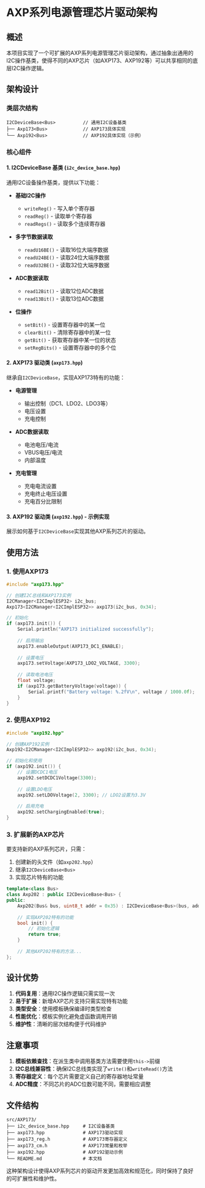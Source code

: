 # AXP系列电源管理芯片驱动架构

## 概述

本项目实现了一个可扩展的AXP系列电源管理芯片驱动架构，通过抽象出通用的I2C操作基类，使得不同的AXP芯片（如AXP173、AXP192等）可以共享相同的底层I2C操作逻辑。

## 架构设计

### 类层次结构

```
I2CDeviceBase<Bus>          // 通用I2C设备基类
├── Axp173<Bus>             // AXP173具体实现
└── Axp192<Bus>             // AXP192具体实现（示例）
```

### 核心组件

#### 1. I2CDeviceBase 基类 (`i2c_device_base.hpp`)

通用I2C设备操作基类，提供以下功能：

- **基础I2C操作**
  - `writeReg()` - 写入单个寄存器
  - `readReg()` - 读取单个寄存器
  - `readRegs()` - 读取多个连续寄存器

- **多字节数据读取**
  - `readU16BE()` - 读取16位大端序数据
  - `readU24BE()` - 读取24位大端序数据
  - `readU32BE()` - 读取32位大端序数据

- **ADC数据读取**
  - `read12Bit()` - 读取12位ADC数据
  - `read13Bit()` - 读取13位ADC数据

- **位操作**
  - `setBit()` - 设置寄存器中的某一位
  - `clearBit()` - 清除寄存器中的某一位
  - `getBit()` - 获取寄存器中某一位的状态
  - `setRegBits()` - 设置寄存器中的多个位

#### 2. AXP173 驱动类 (`axp173.hpp`)

继承自`I2CDeviceBase`，实现AXP173特有的功能：

- **电源管理**
  - 输出控制（DC1、LDO2、LDO3等）
  - 电压设置
  - 充电控制

- **ADC数据读取**
  - 电池电压/电流
  - VBUS电压/电流
  - 内部温度

- **充电管理**
  - 充电电流设置
  - 充电终止电压设置
  - 充电百分比限制

#### 3. AXP192 驱动类 (`axp192.hpp`) - 示例实现

展示如何基于`I2CDeviceBase`实现其他AXP系列芯片的驱动。

## 使用方法

### 1. 使用AXP173

```cpp
#include "axp173.hpp"

// 创建I2C总线和AXP173实例
I2CManager<I2CImplESP32> i2c_bus;
Axp173<I2CManager<I2CImplESP32>> axp173(i2c_bus, 0x34);

// 初始化
if (axp173.init()) {
    Serial.println("AXP173 initialized successfully");
    
    // 启用输出
    axp173.enableOutput(AXP173_DC1_ENABLE);
    
    // 设置电压
    axp173.setVoltage(AXP173_LDO2_VOLTAGE, 3300);
    
    // 读取电池电压
    float voltage;
    if (axp173.getBatteryVoltage(voltage)) {
        Serial.printf("Battery voltage: %.2fV\n", voltage / 1000.0f);
    }
}
```

### 2. 使用AXP192

```cpp
#include "axp192.hpp"

// 创建AXP192实例
Axp192<I2CManager<I2CImplESP32>> axp192(i2c_bus, 0x34);

// 初始化和使用
if (axp192.init()) {
    // 设置DCDC1电压
    axp192.setDCDC1Voltage(3300);
    
    // 设置LDO电压
    axp192.setLDOVoltage(2, 3300); // LDO2设置为3.3V
    
    // 启用充电
    axp192.setChargingEnabled(true);
}
```

### 3. 扩展新的AXP芯片

要支持新的AXP系列芯片，只需：

1. 创建新的头文件（如`axp202.hpp`）
2. 继承`I2CDeviceBase<Bus>`
3. 实现芯片特有的功能

```cpp
template<class Bus>
class Axp202 : public I2CDeviceBase<Bus> {
public:
    Axp202(Bus& bus, uint8_t addr = 0x35) : I2CDeviceBase<Bus>(bus, addr) {}
    
    // 实现AXP202特有的功能
    bool init() {
        // 初始化逻辑
        return true;
    }
    
    // 其他AXP202特有的方法...
};
```

## 设计优势

1. **代码复用**：通用I2C操作逻辑只需实现一次
2. **易于扩展**：新增AXP芯片支持只需实现特有功能
3. **类型安全**：使用模板确保编译时类型检查
4. **性能优化**：模板实例化避免虚函数调用开销
5. **维护性**：清晰的层次结构便于代码维护

## 注意事项

1. **模板依赖查找**：在派生类中调用基类方法需要使用`this->`前缀
2. **I2C总线兼容性**：确保I2C总线类实现了`write()`和`writeRead()`方法
3. **寄存器定义**：每个芯片需要定义自己的寄存器地址常量
4. **ADC精度**：不同芯片的ADC位数可能不同，需要相应调整

## 文件结构

```
src/AXP173/
├── i2c_device_base.hpp     # I2C设备基类
├── axp173.hpp              # AXP173驱动实现
├── axp173_reg.h            # AXP173寄存器定义
├── axp173_cm.h             # AXP173常量和枚举
├── axp192.hpp              # AXP192驱动示例
└── README.md               # 本文档
```

这种架构设计使得AXP系列芯片的驱动开发更加高效和规范化，同时保持了良好的可扩展性和维护性。